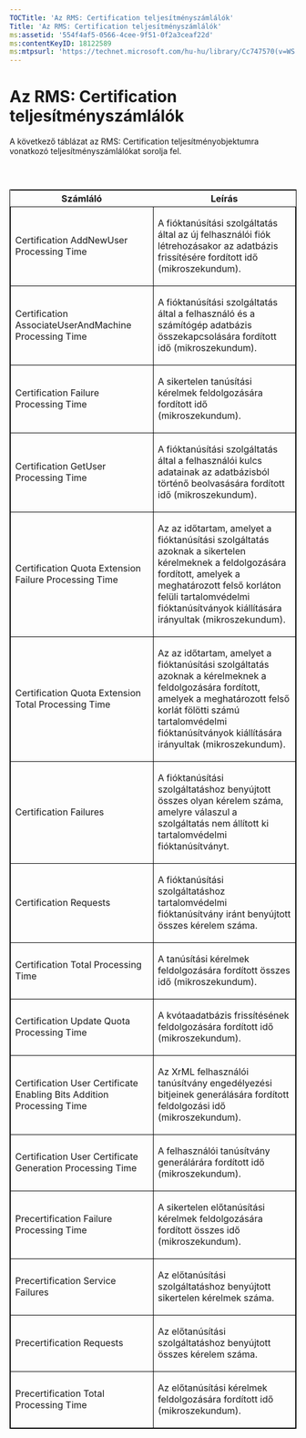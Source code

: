 ```yaml
---
TOCTitle: 'Az RMS: Certification teljesítményszámlálók'
Title: 'Az RMS: Certification teljesítményszámlálók'
ms:assetid: '554f4af5-0566-4cee-9f51-0f2a3ceaf22d'
ms:contentKeyID: 18122589
ms:mtpsurl: 'https://technet.microsoft.com/hu-hu/library/Cc747570(v=WS.10)'
---
```


Az RMS: Certification teljesítményszámlálók
===========================================

A következő táblázat az RMS: Certification teljesítményobjektumra vonatkozó teljesítményszámlálókat sorolja fel.

###  

<p> </p>
<table style="border:1px solid black;">
<colgroup>
<col width="50%" />
<col width="50%" />
</colgroup>
<thead>
<tr class="header">
<th>Számláló</th>
<th>Leírás</th>
</tr>
</thead>
<tbody>
<tr class="odd">
<td style="border:1px solid black;"><p>Certification AddNewUser Processing Time</p></td>
<td style="border:1px solid black;"><p>A fióktanúsítási szolgáltatás által az új felhasználói fiók létrehozásakor az adatbázis frissítésére fordított idő (mikroszekundum).</p></td>
</tr>  
<tr class="even">
<td style="border:1px solid black;"><p>Certification AssociateUserAndMachine Processing Time</p></td>
<td style="border:1px solid black;"><p>A fióktanúsítási szolgáltatás által a felhasználó és a számítógép adatbázis összekapcsolására fordított idő (mikroszekundum).</p></td>
</tr>  
<tr class="odd">
<td style="border:1px solid black;"><p>Certification Failure Processing Time</p></td>
<td style="border:1px solid black;"><p>A sikertelen tanúsítási kérelmek feldolgozására fordított idő (mikroszekundum).</p></td>
</tr>  
<tr class="even">
<td style="border:1px solid black;"><p>Certification GetUser Processing Time</p></td>
<td style="border:1px solid black;"><p>A fióktanúsítási szolgáltatás által a felhasználói kulcs adatainak az adatbázisból történő beolvasására fordított idő (mikroszekundum).</p></td>
</tr>  
<tr class="odd">
<td style="border:1px solid black;"><p>Certification Quota Extension Failure Processing Time</p></td>
<td style="border:1px solid black;"><p>Az az időtartam, amelyet a fióktanúsítási szolgáltatás azoknak a sikertelen kérelmeknek a feldolgozására fordított, amelyek a meghatározott felső korláton felüli tartalomvédelmi fióktanúsítványok kiállítására irányultak (mikroszekundum).</p></td>
</tr>  
<tr class="even">
<td style="border:1px solid black;"><p>Certification Quota Extension Total Processing Time</p></td>
<td style="border:1px solid black;"><p>Az az időtartam, amelyet a fióktanúsítási szolgáltatás azoknak a kérelmeknek a feldolgozására fordított, amelyek a meghatározott felső korlát fölötti számú tartalomvédelmi fióktanúsítványok kiállítására irányultak (mikroszekundum).</p></td>
</tr>  
<tr class="odd">
<td style="border:1px solid black;"><p>Certification Failures</p></td>
<td style="border:1px solid black;"><p>A fióktanúsítási szolgáltatáshoz benyújtott összes olyan kérelem száma, amelyre válaszul a szolgáltatás nem állított ki tartalomvédelmi fióktanúsítványt.</p></td>
</tr>  
<tr class="even">
<td style="border:1px solid black;"><p>Certification Requests</p></td>
<td style="border:1px solid black;"><p>A fióktanúsítási szolgáltatáshoz tartalomvédelmi fióktanúsítvány iránt benyújtott összes kérelem száma.</p></td>
</tr>  
<tr class="odd">
<td style="border:1px solid black;"><p>Certification Total Processing Time</p></td>
<td style="border:1px solid black;"><p>A tanúsítási kérelmek feldolgozására fordított összes idő (mikroszekundum).</p></td>
</tr>  
<tr class="even">
<td style="border:1px solid black;"><p>Certification Update Quota Processing Time</p></td>
<td style="border:1px solid black;"><p>A kvótaadatbázis frissítésének feldolgozására fordított idő (mikroszekundum).</p></td>
</tr>  
<tr class="odd">
<td style="border:1px solid black;"><p>Certification User Certificate Enabling Bits Addition Processing Time</p></td>
<td style="border:1px solid black;"><p>Az XrML felhasználói tanúsítvány engedélyezési bitjeinek generálására fordított feldolgozási idő (mikroszekundum).</p></td>
</tr>  
<tr class="even">
<td style="border:1px solid black;"><p>Certification User Certificate Generation Processing Time</p></td>
<td style="border:1px solid black;"><p>A felhasználói tanúsítvány generálárára fordított idő (mikroszekundum).</p></td>
</tr>  
<tr class="odd">
<td style="border:1px solid black;"><p>Precertification Failure Processing Time</p></td>
<td style="border:1px solid black;"><p>A sikertelen előtanúsítási kérelmek feldolgozására fordított összes idő (mikroszekundum).</p></td>
</tr>  
<tr class="even">
<td style="border:1px solid black;"><p>Precertification Service Failures</p></td>
<td style="border:1px solid black;"><p>Az előtanúsítási szolgáltatáshoz benyújtott sikertelen kérelmek száma.</p></td>
</tr>  
<tr class="odd">
<td style="border:1px solid black;"><p>Precertification Requests</p></td>
<td style="border:1px solid black;"><p>Az előtanúsítási szolgáltatáshoz benyújtott összes kérelem száma.</p></td>
</tr>  
<tr class="even">
<td style="border:1px solid black;"><p>Precertification Total Processing Time</p></td>
<td style="border:1px solid black;"><p>Az előtanúsítási kérelmek feldolgozására fordított idő (mikroszekundum).</p></td>
</tr>  
</tbody>  
</table>
